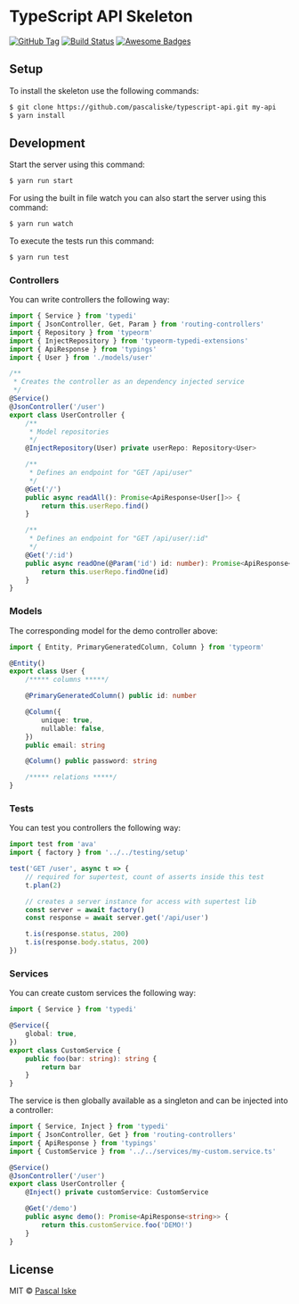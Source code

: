 # TypeScript API Skeleton

[![GitHub Tag](https://img.shields.io/github/tag/pascaliske/typescript-api.svg?style=flat-square)](https://github.com/pascaliske/typescript-api) [![Build Status](https://img.shields.io/github/workflow/status/pascaliske/typescript-api/Test%20package/master?label=test&style=flat-square)](https://github.com/pascaliske/typescript-api/actions) [![Awesome Badges](https://img.shields.io/badge/badges-awesome-green.svg?style=flat-square)](https://github.com/Naereen/badges)

## Setup

To install the skeleton use the following commands:

```bash
$ git clone https://github.com/pascaliske/typescript-api.git my-api
$ yarn install
```

## Development

Start the server using this command:

```bash
$ yarn run start
```

For using the built in file watch you can also start the server using this command:

```bash
$ yarn run watch
```

To execute the tests run this command:

```bash
$ yarn run test
```

### Controllers

You can write controllers the following way:

```typescript
import { Service } from 'typedi'
import { JsonController, Get, Param } from 'routing-controllers'
import { Repository } from 'typeorm'
import { InjectRepository } from 'typeorm-typedi-extensions'
import { ApiResponse } from 'typings'
import { User } from './models/user'

/**
 * Creates the controller as an dependency injected service
 */
@Service()
@JsonController('/user')
export class UserController {
    /**
     * Model repositories
     */
    @InjectRepository(User) private userRepo: Repository<User>

    /**
     * Defines an endpoint for "GET /api/user"
     */
    @Get('/')
    public async readAll(): Promise<ApiResponse<User[]>> {
        return this.userRepo.find()
    }

    /**
     * Defines an endpoint for "GET /api/user/:id"
     */
    @Get('/:id')
    public async readOne(@Param('id') id: number): Promise<ApiResponse<User>> {
        return this.userRepo.findOne(id)
    }
}
```

### Models

The corresponding model for the demo controller above:

```typescript
import { Entity, PrimaryGeneratedColumn, Column } from 'typeorm'

@Entity()
export class User {
    /***** columns *****/

    @PrimaryGeneratedColumn() public id: number

    @Column({
        unique: true,
        nullable: false,
    })
    public email: string

    @Column() public password: string

    /***** relations *****/
}
```

### Tests

You can test you controllers the following way:

```typescript
import test from 'ava'
import { factory } from '../../testing/setup'

test('GET /user', async t => {
    // required for supertest, count of asserts inside this test
    t.plan(2)

    // creates a server instance for access with supertest lib
    const server = await factory()
    const response = await server.get('/api/user')

    t.is(response.status, 200)
    t.is(response.body.status, 200)
})
```

### Services

You can create custom services the following way:

```typescript
import { Service } from 'typedi'

@Service({
    global: true,
})
export class CustomService {
    public foo(bar: string): string {
        return bar
    }
}
```

The service is then globally available as a singleton and can be injected into a controller:

```typescript
import { Service, Inject } from 'typedi'
import { JsonController, Get } from 'routing-controllers'
import { ApiResponse } from 'typings'
import { CustomService } from '../../services/my-custom.service.ts'

@Service()
@JsonController('/user')
export class UserController {
    @Inject() private customService: CustomService

    @Get('/demo')
    public async demo(): Promise<ApiResponse<string>> {
        return this.customService.foo('DEMO!')
    }
}
```

## License

MIT © [Pascal Iske](https://pascaliske.dev)
